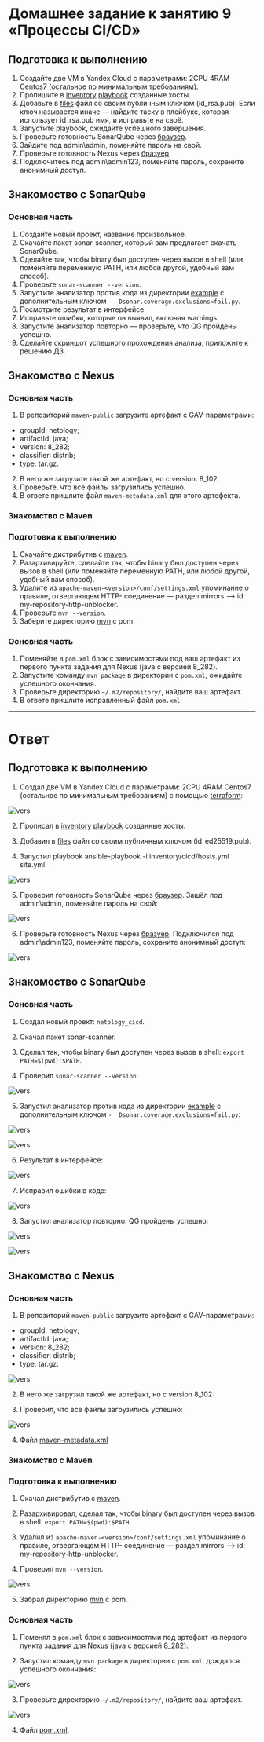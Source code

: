 # Домашнее задание к занятию 9 «Процессы CI/CD»

## Подготовка к выполнению

1. Создайте две VM в Yandex Cloud с параметрами: 2CPU 4RAM Centos7 (остальное по минимальным требованиям).
2. Пропишите в [inventory](./infrastructure/inventory/cicd/hosts.yml) [playbook](./infrastructure/site.yml) созданные хосты.
3. Добавьте в [files](./infrastructure/files/) файл со своим публичным ключом (id_rsa.pub). Если ключ называется иначе — найдите таску в плейбуке, которая использует id_rsa.pub имя, и исправьте на своё.
4. Запустите playbook, ожидайте успешного завершения.
5. Проверьте готовность SonarQube через [браузер](http://localhost:9000).
6. Зайдите под admin\admin, поменяйте пароль на свой.
7.  Проверьте готовность Nexus через [бразуер](http://localhost:8081).
8. Подключитесь под admin\admin123, поменяйте пароль, сохраните анонимный доступ.

## Знакомоство с SonarQube

### Основная часть

1. Создайте новый проект, название произвольное.
2. Скачайте пакет sonar-scanner, который вам предлагает скачать SonarQube.
3. Сделайте так, чтобы binary был доступен через вызов в shell (или поменяйте переменную PATH, или любой другой, удобный вам способ).
4. Проверьте `sonar-scanner --version`.
5. Запустите анализатор против кода из директории [example](./example) с дополнительным ключом `-  Dsonar.coverage.exclusions=fail.py`.
6. Посмотрите результат в интерфейсе.
7. Исправьте ошибки, которые он выявил, включая warnings.
8. Запустите анализатор повторно — проверьте, что QG пройдены успешно.
9. Сделайте скриншот успешного прохождения анализа, приложите к решению ДЗ.

## Знакомство с Nexus

### Основная часть

1. В репозиторий `maven-public` загрузите артефакт с GAV-параметрами:

 *    groupId: netology;
 *    artifactId: java;
 *    version: 8_282;
 *    classifier: distrib;
 *    type: tar.gz.
   
2. В него же загрузите такой же артефакт, но с version: 8_102.
3. Проверьте, что все файлы загрузились успешно.
4. В ответе пришлите файл `maven-metadata.xml` для этого артефекта.

### Знакомство с Maven

### Подготовка к выполнению

1. Скачайте дистрибутив с [maven](https://maven.apache.org/download.cgi).
2. Разархивируйте, сделайте так, чтобы binary был доступен через вызов в shell (или поменяйте переменную PATH, или любой другой, удобный вам способ).
3. Удалите из `apache-maven-<version>/conf/settings.xml` упоминание о правиле, отвергающем HTTP- соединение — раздел mirrors —> id: my-repository-http-unblocker.
4. Проверьте `mvn --version`.
5. Заберите директорию [mvn](./mvn) с pom.

### Основная часть

1. Поменяйте в `pom.xml` блок с зависимостями под ваш артефакт из первого пункта задания для Nexus (java с версией 8_282).
2. Запустите команду `mvn package` в директории с `pom.xml`, ожидайте успешного окончания.
3. Проверьте директорию `~/.m2/repository/`, найдите ваш артефакт.
4. В ответе пришлите исправленный файл `pom.xml`.

---

# Ответ

## Подготовка к выполнению

1. Создал две VM в Yandex Cloud с параметрами: 2CPU 4RAM Centos7 (остальное по минимальным требованиям) с помощью [terraform]():

![vers](img/1_1_create_vm.png)

2. Прописал в [inventory](./infrastructure/inventory/cicd/hosts.yml) [playbook](./infrastructure/site.yml) созданные хосты.

3. Добавил в [files](./infrastructure/files/) файл со своим публичным ключом (id_ed25519.pub).

4. Запустил playbook ansible-playbook -i inventory/cicd/hosts.yml site.yml:

![vers](img/1_2_playbook.png)

5. Проверил готовность SonarQube через [браузер](http://51.250.65.73:9000). Зашёл под admin\admin, поменяйте пароль на свой:

![vers](img/1_3_SonarQube.png)

6. Проверьте готовность Nexus через [бразуер](http://84.252.130.224:8081). Подключился под admin\admin123, поменяйте пароль, сохраните анонимный доступ:

![vers](img/1_4_Nexus.png)

## Знакомоство с SonarQube

### Основная часть

1. Создал новый	проект: `netology_cicd`.

2. Скачал пакет sonar-scanner.

3. Сделал так, чтобы binary был доступен через вызов в shell: `export PATH=$(pwd):$PATH`.

4. Проверил `sonar-scanner --version`:

![vers](img/1_5_scan_vers.png)

5. Запустил анализатор против кода из директории [example](./example) с дополнительным ключом `-  Dsonar.coverage.exclusions=fail.py`:

![vers](img/1_6_1_scaner_code.png)

![vers](img/1_6_2_scaner_code.png)

6. Результат в интерфейсе:

![vers](img/1_7_browse.png)

7. Исправил ошибки в коде:

![vers](img/1_8_code_correct.png)

8. Запустил анализатор повторно. QG пройдены успешно:

![vers](img/1_9_1_code_correct2.png)

![vers](img/1_9_2_code_correct2.png)

## Знакомство с Nexus

### Основная часть

1. В репозиторий `maven-public` загрузите артефакт с GAV-параметрами:

 *    groupId: netology;
 *    artifactId: java;
 *    version: 8_282;
 *    classifier: distrib;
 *    type: tar.gz:
 
![vers](img/1_10_1_nex_java.png)
 
2. В него же загрузил такой же артефакт, но с version 8_102:

3. Проверил, что все файлы загрузились успешно:

![vers](img/1_10_2_nex_java.png)

4. Файл [maven-metadata.xml]()

### Знакомство с Maven

### Подготовка к выполнению

1. Скачал дистрибутив с [maven](https://maven.apache.org/download.cgi).

2. Разархивировал, сделал так, чтобы binary был доступен через вызов в shell: `export PATH=$(pwd):$PATH`.

3. Удалил из `apache-maven-<version>/conf/settings.xml` упоминание о правиле, отвергающем HTTP- соединение — раздел mirrors —> id: my-repository-http-unblocker.

4. Проверил `mvn --version`.

![vers](img/1_11_mvn_vers.png)

5. Забрал директорию [mvn](./mvn) с pom.

### Основная часть

1. Поменял в `pom.xml` блок с зависимостями под артефакт из первого пункта задания для Nexus (java с версией 8_282).

2. Запустил команду `mvn package` в директории с `pom.xml`, дождался успешного окончания:

![vers](img/1_12_mvn_pack.png)

3. Проверьте директорию `~/.m2/repository/`, найдите ваш артефакт.

![vers](img/1_13_art.png)

4. Файл [pom.xml]().


